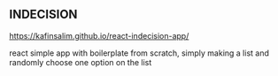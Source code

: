 ## INDECISION

https://kafinsalim.github.io/react-indecision-app/

react simple app with boilerplate from scratch, simply making a list and randomly choose one option on the list 
